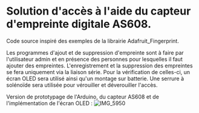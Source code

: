 # Solution d'accès à l'aide du capteur d'empreinte digitale AS608.

Code source inspiré des exemples de la librairie Adafruit_Fingerprint.

Les programmes d'ajout et de suppression d'empreinte sont à faire par l'utilisateur admin et en présence des personnes pour lesquelles il faut ajouter des empreintes.
L'enregistrement et la suppression des empreintes se fera uniquement via la liaison série. Pour la vérification de celles-ci, un écran OLED sera utilisé ainsi qu'un montage sur batterie. Une serrure à solénoïde sera utilisée pour vérouiller et déverouiller l'accès.

Version de prototypage de l'Arduino, du capteur AS608 et de l'implémentation de l'écran OLED :
![IMG_5950](https://github.com/alexisfgit/fingerprint/assets/47323837/3f353067-c46c-4438-a747-d479f1f309a6)
